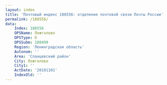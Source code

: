 ```yaml
---
layout: index
title: 'Почтовый индекс 188556: отделение почтовой связи Почты России'
permalink: /188556/
data:
    Index: 188556
    OPSName: Ложголово
    OPSType: О
    OPSSubm: 188499
    Region: 'Ленинградская область'
    Autonom: ''
    Area: 'Сланцевский район'
    City: Ложголово
    City1: ''
    ActDate: '20101101'
    IndexOld: ''
---
```

